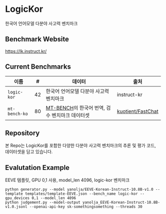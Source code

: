 # LogicKor
한국어 언어모델 다분야 사고력 벤치마크

## Benchmark Website
https://lk.instruct.kr/

## Current Benchmarks
| 이름 | # | 데이터 | 출처 |
|---|---|---|---|
| `logic-kor` | 42 | 한국어 언어모델 다분야 사고력 벤치마크 | instruct-kr |
| `mt-bench-ko` | 80 | [MT-BENCH](https://github.com/lm-sys/FastChat/tree/main/fastchat/llm_judge)의 한국어 번역, 검수 벤치마크 데이터셋 | [kuotient/FastChat](https://github.com/lm-sys/FastChat/tree/main/fastchat/llm_judge) |

## Repository
본 Repo는 LogicKor를 포함한 다양한 다분야 사고력 벤치마크의 추론 및 평가 코드, 데이터셋을 담고 있습니다.

## Evalutation Example
EEVE 템플릿, GPU 0,1 사용, model_len 4096, logic-kor 벤치마크
```
python generator.py --model yanolja/EEVE-Korean-Instruct-10.8B-v1.0 --template templates/template-EEVE.json --bench_name logic-kor --gpu_devices 0,1 --model_len 4096
python judgement.py --model-output yanolja_EEVE-Korean-Instruct-10.8B-v1.0.jsonl --openai-api-key sk-somethingsomething --threads 30
```
